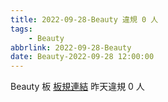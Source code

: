 ```yaml
---
title: 2022-09-28-Beauty 違規 0 人
tags:
    - Beauty
abbrlink: 2022-09-28-Beauty
date: Beauty-2022-09-28 12:00:00
---
```

Beauty 板 [板規連結](https://www.ptt.cc/bbs/Beauty/M.1630069980.A.84B.html)
昨天違規 0 人
